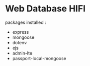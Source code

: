 # Web Database HIFI

packages installed : 
- express
- mongoose
- dotenv
- ejs
- admin-lte
- passport-local-mongoose
